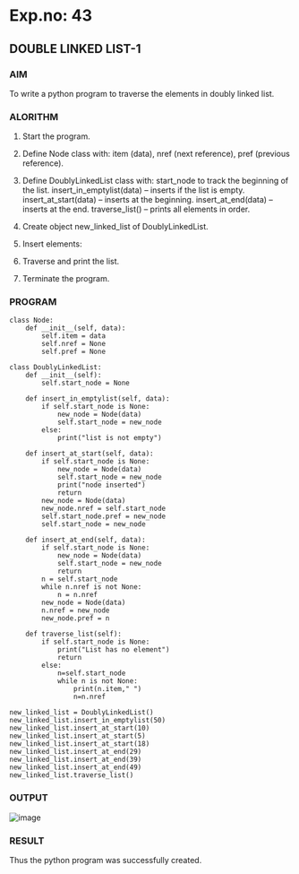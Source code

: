 # Exp.no: 43
## DOUBLE LINKED LIST-1

### AIM

To write a python program to traverse the elements in doubly linked list.

### ALORITHM 

1. Start the program.

2. Define Node class with:
   item (data), nref (next reference), pref (previous reference).

3. Define DoublyLinkedList class with:
   start_node to track the beginning of the list.
   insert_in_emptylist(data) – inserts if the list is empty.
   insert_at_start(data) – inserts at the beginning.
   insert_at_end(data) – inserts at the end.
   traverse_list() – prints all elements in order.

4. Create object new_linked_list of DoublyLinkedList.

5. Insert elements:

6. Traverse and print the list.

7. Terminate the program.
   
### PROGRAM

```
class Node:
    def __init__(self, data):
        self.item = data
        self.nref = None
        self.pref = None

class DoublyLinkedList:
    def __init__(self):
        self.start_node = None

    def insert_in_emptylist(self, data):
        if self.start_node is None:
            new_node = Node(data)
            self.start_node = new_node
        else:
            print("list is not empty")
            
    def insert_at_start(self, data):
        if self.start_node is None:
            new_node = Node(data)
            self.start_node = new_node
            print("node inserted")
            return
        new_node = Node(data)
        new_node.nref = self.start_node
        self.start_node.pref = new_node
        self.start_node = new_node
        
    def insert_at_end(self, data):
        if self.start_node is None:
            new_node = Node(data)
            self.start_node = new_node
            return
        n = self.start_node
        while n.nref is not None:
            n = n.nref
        new_node = Node(data)
        n.nref = new_node
        new_node.pref = n
        
    def traverse_list(self):
        if self.start_node is None:
            print("List has no element")
            return 
        else:
            n=self.start_node
            while n is not None:
                print(n.item," ")
                n=n.nref
                
new_linked_list = DoublyLinkedList()
new_linked_list.insert_in_emptylist(50)
new_linked_list.insert_at_start(10)
new_linked_list.insert_at_start(5)
new_linked_list.insert_at_start(18)
new_linked_list.insert_at_end(29)
new_linked_list.insert_at_end(39)
new_linked_list.insert_at_end(49)
new_linked_list.traverse_list()
```

### OUTPUT

![image](https://github.com/user-attachments/assets/2d20d443-b1bd-4bda-ae61-701a6f5d4d19)

### RESULT
Thus the python program was successfully created.
